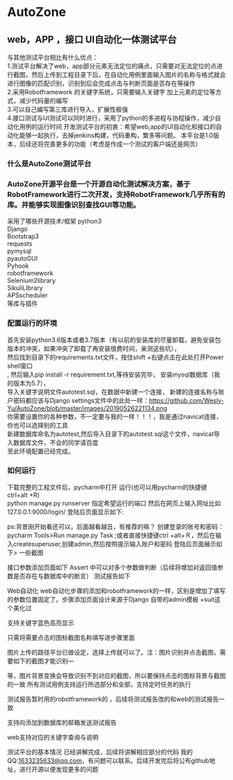 # AutoZone
## web，APP ，接口 UI自动化一体测试平台<br>
与其他测试平台相比有什么优点：<br>
    1.测试平台解决了web，app部分元素无法定位的痛点，只需要对无法定位的点进行截图，然后上传到工程目录下后，在自动化用例里面输入图片的名称与格式就会进行图像的匹配识别，识别到后会完成点击与判断页面是否存在等操作<br>
    2.采用Robotframework 的关键字系统，只需要输入关键字 加上元素的定位等方式，减少代码量的编写<br>
    3.可以自己编写第三库进行导入，扩展性极强<br>
    4.接口测试与UI测试可以同时进行，采用了python的多进程与协程操作，减少自动化用例的运行时间
      开发测试平台的初衷：希望web,app的UI自动化和接口的自动化能够一起执行，去掉jenkins构建，代码重构，繁多等问题。
      本平台是1.0版本，后续还将完善更多的功能（考虑是作成一个测试的客户端还是网页）<br>

### 什么是AutoZone测试平台
### AutoZone开源平台是一个开源自动化测试解决方案，基于RobotFramework进行二次开发，支持RobotFramework几乎所有的库。并能够实现图像识别查找GUI等功能。
采用了哪些开源技术/框架
python3<br>
Django<br>
Bootstrap3<br>
requests<br>
pymysql<br>
pyautoGUI<br>
Pyhook<br>
robotframework<br>
Selenium2library<br>
SikuliLIbrary<br>
APSscheduler<br>
等库与插件<br>
### 配置运行的环境
首先安装python3.6版本或者3.7版本（有以前的安装库的尽量卸载，避免安装包版本的冲突，如果冲突了卸载了再安装很费时间，亲测这些坑），<br>然后找到目录下的requirements.txt文件，按住shift +右键点击在此处打开Power shell窗口<br>, 然后输入pip install -r requirement.txt,等待安装完毕，
安装mysql数据库（我的版本为5.7），<br>
导入关键字说明文件autotest.sql，在数据中新建一个连接，
新建的连接名称与账户密码都应该与Django settings文件中的此处一样：https://github.com/Wesly-Yu/AutoZone/blob/master/images/20190526221134.png<br>
你需要设置你的各种参数，不一定要与我的一样！！！，我是通过navicat连接，你也可以选择别的工具<br>
新建数据库命名为autotest,然后导入目录下的autotest.sql这个文件，navicat导入数据库文件，不会的同学请百度<br>
至此环境配置已经完成。
### 如何运行
下载完整的工程文件后，pycharm中打开
运行(也可以用pycharm的快捷键ctrl+alt +R)<br>
python manage.py runserver 指定希望运行的端口
然后在网页上输入网址比如127.0.0.1:9000/login/
登陆后页面显示如下:<br>

ps:背景刚开始看还可以，后面越看越丑，有推荐的嘛？
创建登录的账号和密码：
pycharm Tools>Run manage.py Task ;或者直接快捷键ctrl +alt+Ｒ，然后在输入createsuperuser,创建admin,然后按照提示输入账户和密码
登陆后页面展示如下>
一些截图



接口参数添加页面如下
Assert 中可以对多个参数做判断（后续将增加对返回值参数是否存在与数据库中的断言）
测试报告如下

Web自动化
web自动化步骤的添加和robotframework的一样，区别是增加了填写的参数位置固定了。步骤添加页面设计来源于Django 自带的admin模板 +suit这个美化过


支持关键字蓝色高亮显示

只需将需要点击的图标截图名称填写进步骤里面

图片上传的路径平台已做设定，选择上传就可以了。注：图片识别并点击截图，需要如下的截图才能识别—



等，图片背景变换会导致识别不到对应的截图，所以要保持点击的图标背景与截图的一致
所有测试用例支持运行所选部分和全部，支持定时任务的执行

测试报告暂时用的robotframework的 ，后续将测试报告改的和web的测试报告一致

支持向添加到数据库的邮箱发送测试报告

web支持对应的关键字查询与说明

测试平台的基本情况 已经讲解完成，后续将讲解相应部分的代码
我的QQ:1633235633@qq.com，有问题可以联系。后续开发完后将公布github地址，进行开源以便发现更多的问题
